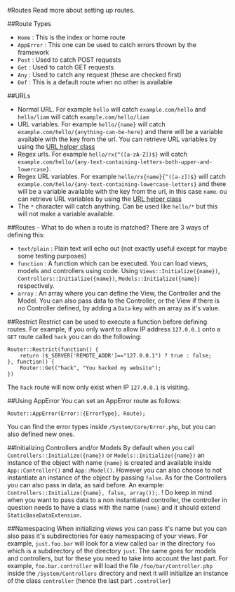 #Routes
Read more about setting up routes.

##Route Types
* `Home` : This is the index or home route
* `AppError` : This one can be used to catch errors thrown by the framework
* `Post` : Used to catch POST requests
* `Get` : Used to catch GET requests
* `Any` : Used to catch any request (these are checked first)
* `Def` : This is a default route when no other is available

##URLs
* Normal URL. For example `hello` will catch `example.com/hello` and `hello/liam` will catch `example.com/hello/liam`
* URL variables. For example `hello/{name}` will catch `example.com/hello/{anything-can-be-here}` and there will be a variable available with the key from the url. You can retrieve URL variables by using the [URL helper class](http://xtend.readthedocs.org/en/latest/URL/)
* Regex urls. For example `hello/rx{^([a-zA-Z])$}` will catch `example.com/hello/{any-text-containing-letters-both-upper-and-lowercase}`. 
* Regex URL variables. For example `hello/rx{name}{^([a-z])$}` will catch `example.com/hello/{any-text-containing-lowercase-letters}` and there will be a variable available with the key from the url, in this case `name`. ou can retrieve URL variables by using the [URL helper class](http://xtend.readthedocs.org/en/latest/URL/)
* The `*` character will catch anything. Can be used like `hello/*` but this will not make a variable available.

##Routes - What to do when a route is matched?
There are 3 ways of defining this:
* `text/plain` : Plain text will echo out (not exactly useful except for maybe some testing purposes)
* `function` : A function which can be executed. You can load views, models and controllers using code. Using `Views::Initialize({name})`, `Controllers::Initialize({name})`, `Models::Initialize({name})` respectively.
* `array` : An array where you can define the View, the Controller and the Model. You can also pass data to the Controller, or the View if there is no Controller defined, by adding a `Data` key with an array as it's value.

##Restrict
Restrict can be used to execute a function before defining routes. For example, if you only want to allow IP address `127.0.0.1` onto a `GET` route called `hack` you can do the following:
```
Router::Restrict(function() {
    return ($_SERVER['REMOTE_ADDR']=="127.0.0.1") ? true : false;
}, function() {
    Router::Get("hack", "You hacked my website");
})
```
The `hack` route will now  only exist when IP `127.0.0.1` is visiting.

##Using AppError
You can set an AppError route as follows:
```
Router::AppError(Error::{ErrorType}, Route);
```
You can find the error types inside `/System/Core/Error.php`, but you can also defined new ones.

##Initializing Controllers and/or Models
By default when you call `Controllers::Initialize({name})` or `Models::Initialize({name})` an instance of the object with name `{name}` is created and available inside `App::Controller()` and `App::Model()`. However you can also choose to not instantiate an instance of the object by passing `false`. As for the Controllers you can also pass in data, as said before. 
An example: `Controllers::Initialize({name}, false, array());`.
! Do keep in mind when you want to pass data to a non instantiated controller, the controller in question needs to have a class with the name `{name}` and it should extend `StaticBaseDataExtension`.

##Namespacing
When initializing views you can pass it's name but you can also pass it's subdirectories for easy namespacing of your views. For example, `just.foo.bar` will look for a view called `bar` in the directory `foo` which is a subdirectory of the directory `just`. The same goes for models and controllers, but for these you need to take into account the last part. For example, `foo.bar.controller` will load the file `/foo/bar/Controller.php` inside the `/System/Controllers` directory and next it will initialize an instance of the class `controller` (hence the last part `.controller`)